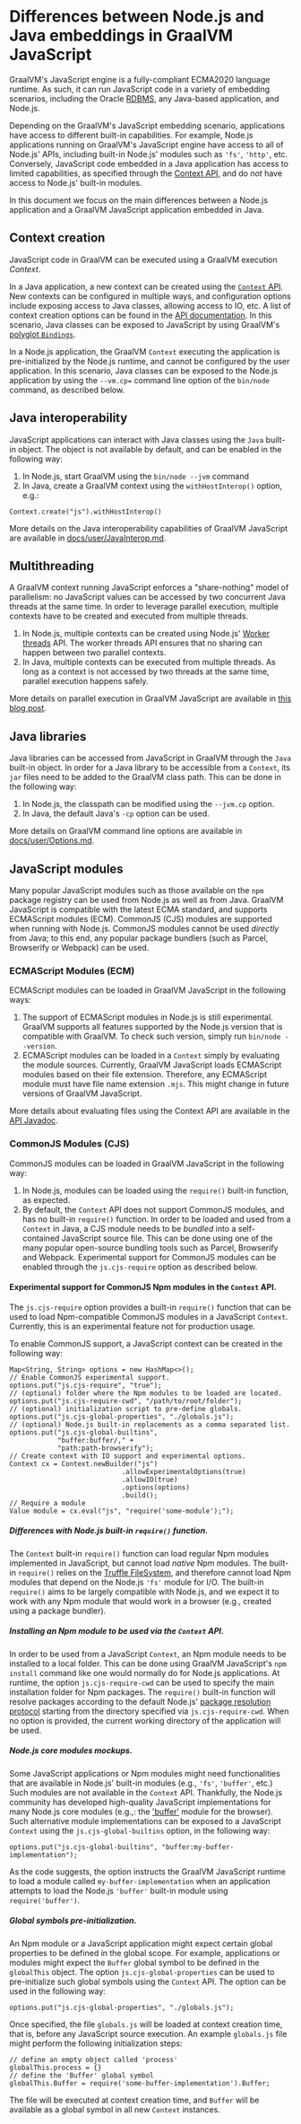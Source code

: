 # Differences between Node.js and Java embeddings in GraalVM JavaScript

GraalVM's JavaScript engine is a fully-compliant ECMA2020 language runtime.
As such, it can run JavaScript code in a variety of embedding scenarios, including the Oracle [RDBMS](https://www.graalvm.org/docs/examples/mle-oracle/), any Java-based application, and Node.js.

Depending on the GraalVM's JavaScript embedding scenario, applications have access to different built-in capabilities.
For example, Node.js applications running on GraalVM's JavaScript engine have access to all of Node.js' APIs, including built-in Node.js' modules such as `'fs'`, `'http'`, etc.
Conversely, JavaScript code embedded in a Java application has access to limited capabilities, as specified through the [Context API](https://www.graalvm.org/docs/reference-manual/embed/), and do _not_ have access to Node.js' built-in modules.

In this document we focus on the main differences between a Node.js application and a GraalVM JavaScript application embedded in Java.


## Context creation

JavaScript code in GraalVM can be executed using a GraalVM execution _Context_.

In a Java application, a new context can be created using the [`Context` API](https://www.graalvm.org/sdk/javadoc/org/graalvm/polyglot/Context.html).
New contexts can be configured in multiple ways, and configuration options include exposing access to Java classes, allowing access to IO, etc.
A list of context creation options can be found in the [API documentation](https://www.graalvm.org/sdk/javadoc/org/graalvm/polyglot/Context.html).
In this scenario, Java classes can be exposed to JavaScript by using GraalVM's [polyglot `Bindings`](https://www.graalvm.org/sdk/javadoc/org/graalvm/polyglot/Context.html#getPolyglotBindings--).

In a Node.js application, the GraalVM `Context` executing the application is pre-initialized by the Node.js runtime, and cannot be configured by the user application.
In this scenario, Java classes can be exposed to the Node.js application by using the `--vm.cp=` command line option of the `bin/node` command, as described below.


## Java interoperability

JavaScript applications can interact with Java classes using the `Java` built-in object.
The object is not available by default, and can be enabled in the following way:

1. In Node.js, start GraalVM using the `bin/node --jvm` command
2. In Java, create a GraalVM context using the `withHostInterop()` option, e.g.:
```
Context.create("js").withHostInterop()
```
More details on the Java interoperability capabilities of GraalVM JavaScript are available in [docs/user/JavaInterop.md](https://github.com/graalvm/graaljs/blob/master/docs/user/JavaInterop.md).

## Multithreading

A GraalVM context running JavaScript enforces a "share-nothing" model of parallelism: no JavaScript values can be accessed by two concurrent Java threads at the same time.
In order to leverage parallel execution, multiple contexts have to be created and executed from multiple threads.

1. In Node.js, multiple contexts can be created using Node.js' [Worker threads](https://nodejs.org/api/worker_threads.html) API.
The worker threads API ensures that no sharing can happen between two parallel contexts.
2. In Java, multiple contexts can be executed from multiple threads.
As long as a context is not accessed by two threads at the same time, parallel execution happens safely.

More details on parallel execution in GraalVM JavaScript are available in [this blog post](https://medium.com/graalvm/multi-threaded-java-javascript-language-interoperability-in-graalvm-2f19c1f9c37b).


## Java libraries

Java libraries can be accessed from JavaScript in GraalVM through the `Java` built-in object.
In order for a Java library to be accessible from a `Context`, its `jar` files need to be added to the GraalVM class path.
This can be done in the following way:

1. In Node.js, the classpath can be modified using the `--jvm.cp` option.
2. In Java, the default Java's `-cp` option can be used.

More details on GraalVM command line options are available in [docs/user/Options.md](https://github.com/graalvm/graaljs/blob/master/docs/user/Options.md).


## JavaScript modules

Many popular JavaScript modules such as those available on the `npm` package registry can be used from Node.js as well as from Java.
GraalVM JavaScript is compatible with the latest ECMA standard, and supports ECMAScript modules (ECM).
CommonJS (CJS) modules are supported when running with Node.js.
CommonJS modules cannot be used _directly_ from Java; to this end, any popular package bundlers (such as Parcel, Browserify or Webpack) can be used.

### ECMAScript Modules (ECM)

ECMAScript modules can be loaded in GraalVM JavaScript in the following ways:

1. The support of ECMAScript modules in Node.js is still experimental.
GraalVM  supports all features supported by the Node.js version that is compatible with GraalVM.
To check such version, simply run `bin/node --version`.
2. ECMAScript modules can be loaded in a `Context` simply by evaluating the module sources.
Currently, GraalVM JavaScript loads ECMAScript modules based on their file extension.
Therefore, any ECMAScript module must have file name extension `.mjs`.
This might change in future versions of GraalVM JavaScript.

More details about evaluating files using the Context API are available in the [API Javadoc](https://www.graalvm.org/sdk/javadoc/org/graalvm/polyglot/Source.html).

### CommonJS Modules (CJS)

CommonJS modules can be loaded in GraalVM JavaScript in the following way:

1. In Node.js, modules can be loaded using the `require()` built-in function, as expected.
2. By default, the `Context` API does not support CommonJS modules, and has no built-in `require()` function.
In order to be loaded and used from a `Context` in Java, a CJS module needs to be _bundled_ into a self-contained JavaScript source file.
This can be done using one of the many popular open-source bundling tools such as Parcel, Browserify and Webpack.
Experimental support for CommonJS modules can be enabled through the `js.cjs-require` option as described below.

#### Experimental support for CommonJS Npm modules in the `Context` API.

The `js.cjs-require` option provides a built-in `require()` function that can be used to load Npm-compatible CommonJS modules in a JavaScript `Context`.
Currently, this is an experimental feature not for production usage.

To enable CommonJS support, a JavaScript context can be created in the following way:
```
Map<String, String> options = new HashMap<>();
// Enable CommonJS experimental support.
options.put("js.cjs-require", "true");
// (optional) folder where the Npm modules to be loaded are located.
options.put("js.cjs-require-cwd", "/path/to/root/folder");
// (optional) initialization script to pre-define globals.
options.put("js.cjs-global-properties", "./globals.js");
// (optional) Node.js built-in replacements as a comma separated list.
options.put("js.cjs-global-builtins",
            "buffer:buffer/," +
            "path:path-browserify");
// Create context with IO support and experimental options.
Context cx = Context.newBuilder("js")
                            .allowExperimentalOptions(true)
                            .allowIO(true)
                            .options(options)
                            .build();
// Require a module
Value module = cx.eval("js", "require('some-module');");
```

##### Differences with Node.js built-in `require()` function.

The `Context` built-in `require()` function can load regular Npm modules implemented in JavaScript, but cannot load _native_ Npm modules.
The built-in `require()` relies on the [Truffle FileSystem](https://www.graalvm.org/truffle/javadoc/org/graalvm/polyglot/io/FileSystem.html), and therefore cannot load Npm modules that depend on the Node.js `'fs'` module for I/O.
The built-in `require()` aims to be largely compatible with Node.js, and we expect it to work with any Npm module that would work in a browser (e.g., created using a package bundler).

##### Installing an Npm module to be used via the `Context` API.

In order to be used from a JavaScript `Context`, an Npm module needs to be installed to a local folder.
This can be done using GraalVM JavaScript's `npm install` command like one would normally do for Node.js applications.
At runtime, the option `js.cjs-require-cwd` can be used to specify the main installation folder for Npm packages.
The `require()` built-in function will resolve packages according to the default Node.js' [package resolution protocol](https://nodejs.org/api/modules.html#modules_all_together) starting from the directory specified via `js.cjs-require-cwd`.
When no option is provided, the current working directory of the application will be used.

##### Node.js core modules mockups.

Some JavaScript applications or Npm modules might need functionalities that are available in Node.js' built-in modules (e.g., `'fs'`, `'buffer'`, etc.)
Such modules are not available in the `Context` API.
Thankfully, the Node.js community has developed high-quality JavaScript implementations for many Node.js core modules (e.g.,: the ['buffer'](https://www.npmjs.com/package/buffer) module for the browser).
Such alternative module implementations can be exposed to a JavaScript `Context` using the `js.cjs-global-builtins` option, in the following way:
```
options.put("js.cjs-global-builtins", "buffer:my-buffer-implementation");
```
As the code suggests, the option instructs the GraalVM JavaScript runtime to load a module called `my-buffer-implementation` when an application attempts to load the Node.js `'buffer'` built-in module using `require('buffer')`.

##### Global symbols pre-initialization.

An Npm module or a JavaScript application might expect certain global properties to be defined in the global scope.
For example, applications or modules might expect the `Buffer` global symbol to be defined in the `globalThis` object.
The option `js.cjs-global-properties` can be used to pre-initialize such global symbols using the `Context` API.
The option can be used in the following way:
```
options.put("js.cjs-global-properties", "./globals.js");
```
Once specified, the file `globals.js` will be loaded at context creation time, that is, before any JavaScript source execution.
An example `globals.js` file might perform the following initialization steps:
```
// define an empty object called 'process'
globalThis.process = {}
// define the 'Buffer' global symbol
globalThis.Buffer = require('some-buffer-implementation').Buffer;
```
The file will be executed at context creation time, and `Buffer` will be available as a global symbol in all new `Context` instances.
